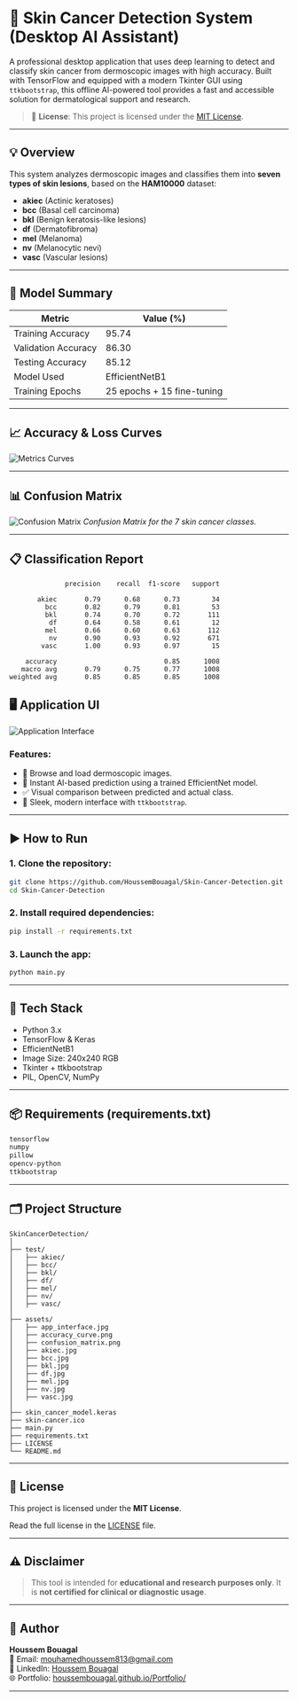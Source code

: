 
# 🧬 Skin Cancer Detection System (Desktop AI Assistant)

A professional desktop application that uses deep learning to detect and classify skin cancer from dermoscopic images with high accuracy. Built with TensorFlow and equipped with a modern Tkinter GUI using `ttkbootstrap`, this offline AI-powered tool provides a fast and accessible solution for dermatological support and research.

> 📖 **License**: This project is licensed under the [MIT License](#-license).

---

## 💡 Overview

This system analyzes dermoscopic images and classifies them into **seven types of skin lesions**, based on the **HAM10000** dataset:

- **akiec** (Actinic keratoses)
- **bcc** (Basal cell carcinoma)
- **bkl** (Benign keratosis-like lesions)
- **df** (Dermatofibroma)
- **mel** (Melanoma)
- **nv** (Melanocytic nevi)
- **vasc** (Vascular lesions)

---

## 🎯 Model Summary

| Metric                | Value (%)     |
|-----------------------|---------------|
| Training Accuracy     | 95.74         |
| Validation Accuracy   | 86.30         |
| Testing Accuracy      | 85.12         |
| Model Used            | EfficientNetB1|
| Training Epochs       | 25 epochs + 15 fine-tuning |

---

## 📈 Accuracy & Loss Curves

![Metrics Curves](assets/metrics_curves.png)

---

## 📊 Confusion Matrix

![Confusion Matrix](assets/confusion_matrix.png)
*Confusion Matrix for the 7 skin cancer classes.*

---

## 📋 Classification Report

```
              precision    recall  f1-score   support

       akiec       0.79      0.68      0.73        34
         bcc       0.82      0.79      0.81        53
         bkl       0.74      0.70      0.72       111
          df       0.64      0.58      0.61        12
         mel       0.66      0.60      0.63       112
          nv       0.90      0.93      0.92       671
        vasc       1.00      0.93      0.97        15

    accuracy                           0.85      1008
   macro avg       0.79      0.75      0.77      1008
weighted avg       0.85      0.85      0.85      1008
```

## 🖥️ Application UI

![Application Interface](assets/app_interface.jpg)

### Features:
- 📁 Browse and load dermoscopic images.
- 🤖 Instant AI-based prediction using a trained EfficientNet model.
- ✅ Visual comparison between predicted and actual class.
- 🧼 Sleek, modern interface with `ttkbootstrap`.

---

## ▶️ How to Run

### 1. Clone the repository:

```bash
git clone https://github.com/HoussemBouagal/Skin-Cancer-Detection.git
cd Skin-Cancer-Detection
```

### 2. Install required dependencies:

```bash
pip install -r requirements.txt
```

### 3. Launch the app:

```bash
python main.py
```

---

## 🧪 Tech Stack

- Python 3.x  
- TensorFlow & Keras  
- EfficientNetB1  
- Image Size: 240x240 RGB  
- Tkinter + ttkbootstrap  
- PIL, OpenCV, NumPy  

---

## 📦 Requirements (requirements.txt)

```txt
tensorflow
numpy
pillow
opencv-python
ttkbootstrap
```

---

## 🗂️ Project Structure

```
SkinCancerDetection/
│
├── test/
│   ├── akiec/
│   ├── bcc/
│   ├── bkl/
│   ├── df/
│   ├── mel/
│   ├── nv/
│   ├── vasc/
│
├── assets/
│   ├── app_interface.jpg
│   ├── accuracy_curve.png
│   ├── confusion_matrix.png
│   ├── akiec.jpg
│   ├── bcc.jpg
│   ├── bkl.jpg
│   ├── df.jpg
│   ├── mel.jpg
│   ├── nv.jpg
│   ├── vasc.jpg
│
├── skin_cancer_model.keras
├── skin-cancer.ico
├── main.py
├── requirements.txt
├── LICENSE                     
└── README.md
```

---

## 📄 License

This project is licensed under the **MIT License**.

Read the full license in the [LICENSE](LICENSE) file.

---

## ⚠️ Disclaimer

> This tool is intended for **educational and research purposes only**. It is **not certified for clinical or diagnostic usage**.

---

## 👤 Author

**Houssem Bouagal**  
📧 Email: [mouhamedhoussem813@gmail.com](mailto:mouhamedhoussem813@gmail.com)  
🔗 LinkedIn: [Houssem Bouagal](https://www.linkedin.com/in/houssem-eddine-bouagal-98025a297)  
🌐 Portfolio: [houssembouagal.github.io/Portfolio/](https://houssembouagal.github.io/Portfolio/)

---

